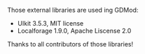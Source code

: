 Those external libraries are used ing GDMod:

- UIkit 3.5.3, MIT license
- Localforage 1.9.0, Apache Liscense 2.0

Thanks to all contributors of those libraries!
